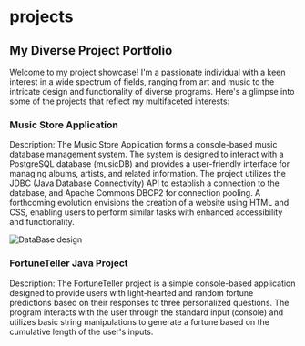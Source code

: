 # projects


## My Diverse Project Portfolio
Welcome to my project showcase! I'm a passionate individual with a keen interest in a wide spectrum of fields, ranging from art and music to the intricate design and functionality of diverse programs. Here's a glimpse into some of the projects that reflect my multifaceted interests:

### Music Store Application
Description: The Music Store Application forms a console-based music database management system. The system is designed to interact with a PostgreSQL database (musicDB) and provides a user-friendly interface for managing albums, artists, and related information. The project utilizes the JDBC (Java Database Connectivity) API to establish a connection to the database, and Apache Commons DBCP2 for connection pooling. A forthcoming evolution envisions the creation of a website using HTML and CSS, enabling users to perform similar tasks with enhanced accessibility and functionality.

![DataBase design](/Users/jacknichols/Desktop/database-design.png)

### FortuneTeller Java Project
Description: The FortuneTeller project is a simple console-based application designed to provide users with light-hearted and random fortune predictions based on their responses to three personalized questions. The program interacts with the user through the standard input (console) and utilizes basic string manipulations to generate a fortune based on the cumulative length of the user's inputs.
